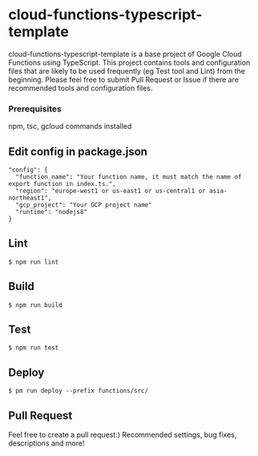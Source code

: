 # cloud-functions-typescript-template
cloud-functions-typescript-template is a base project of Google Cloud Functions using TypeScript. This project contains tools and configuration files that are likely to be used frequently (eg Test tool and Lint) from the beginning. Please feel free to submit Pull Request or Issue if there are recommended tools and configuration files.

### Prerequisites
npm, tsc, gcloud commands installed

## Edit config in package.json

```
"config": {
  "function_name": "Your function name, it must match the name of export function in index.ts.",
  "region": "europe-west1 or us-east1 or us-central1 or asia-northeast1",
  "gcp_project": "Your GCP project name"
  "runtime": "nodejs8"
}
```

## Lint

```
$ npm run lint
```

## Build

```
$ npm run build
```

## Test

```
$ npm run test
```

## Deploy

```
$ pm run deploy --prefix functions/src/
```

## Pull Request
Feel free to create a pull request:) Recommended settings, bug fixes, descriptions and more!